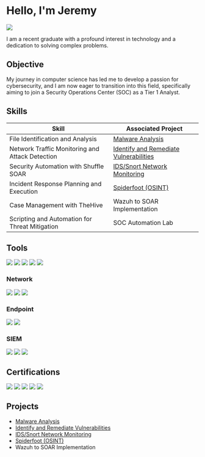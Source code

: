 # Hello, I'm Jeremy
<a href="https://linkedin.com/in/jeremy-castle-1160791a4/"><img src="https://img.shields.io/badge/-LinkedIn-0072b1?&style=for-the-badge&logo=linkedin&logoColor=white" /></a>



I am a recent graduate with a profound interest in technology and a dedication to solving complex problems.

## Objective


My journey in computer science has led me to develop a passion for cybersecurity, and I am now eager to transition into this field, specifically aiming to join a Security Operations Center (SOC) as a Tier 1 Analyst.

## Skills


| Skill                                         | Associated Project         |
|-----------------------------------------------|----------------------------|
| File Identification and Analysis              | <a href="https://github.com/Casttllee/Malware-Analysis">Malware Analysis</a>|
| Network Traffic Monitoring and Attack Detection | <a href="https://github.com/Casttllee/Identify-and-Remediate-Vulnerabilities">Identify and Remediate Vulnerabilities</a>|
| Security Automation with Shuffle SOAR         | <a href="https://github.com/Casttllee/IDS-Snort-Network-Monitoring/tree/main">IDS/Snort Network Monitoring</a>|
| Incident Response Planning and Execution      | <a href="https://github.com/Casttllee/Spiderfoot-OSINT-">Spiderfoot (OSINT)</a>|
| Case Management with TheHive                  | Wazuh to SOAR Implementation|
| Scripting and Automation for Threat Mitigation | SOC Automation Lab|

## Tools
<div>
<img src="https://img.shields.io/badge/-Linux-000080?&style=for-the-badge&logo=linux&logoColor=white" />
<img src="https://img.shields.io/badge/-Metasploitable%202-000080?&style=for-the-badge&logoColor=white" />
<img src="https://img.shields.io/badge/-OpenVAS-000080?&style=for-the-badge&logoColor=white" />
<img src="https://img.shields.io/badge/-REMnux-000080?&style=for-the-badge&logoColor=white" />
<img src="https://img.shields.io/badge/-FlareVM-000080?&style=for-the-badge&logoColor=white" />
</div>



### Network
<div>
    <img src="https://img.shields.io/badge/-Wireshark-1679A7?&style=for-the-badge&logo=Wireshark&logoColor=white" />
    <img src="https://img.shields.io/badge/-Suricata-EF3B2D?&style=for-the-badge&logo=Suricata&logoColor=white" />
    <img src="https://img.shields.io/badge/-Zeek-777BB4?&style=for-the-badge&logo=Zeek&logoColor=white" />
</div>

### Endpoint
<div>
    <img src="https://img.shields.io/badge/-Microsoft_Defender_for_Endpoint-00A4EF?&style=for-the-badge&logo=Microsoft&logoColor=white" />
    <img src="https://img.shields.io/badge/-Velociraptor-4B275F?&style=for-the-badge&logo=Velociraptor&logoColor=white" />
</div>

### SIEM
<div>
    <img src="https://img.shields.io/badge/-Microsoft_Sentinel-0078D4?&style=for-the-badge&logo=Microsoft&logoColor=white" />
    <img src="https://img.shields.io/badge/-Splunk-000000?&style=for-the-badge&logo=Splunk&logoColor=white" />
    <img src="https://img.shields.io/badge/-Elastic-005571?&style=for-the-badge&logo=Elastic&logoColor=white" />
</div>

## Certifications
<div>
<img src="https://img.shields.io/badge/-Security%2B-FF0000?&style=for-the-badge&logo=CompTIA&logoColor=white" />
<img src="https://img.shields.io/badge/-Google%20Cybersecurity%20Professional%20Certificate-007ACC?&style=for-the-badge&logo=Google&logoColor=white" />
<img src="https://img.shields.io/badge/-CSC%3A%20Cybersecurity-4D4D4D?&style=for-the-badge&logo=CVCC&logoColor=white" />
<img src="https://img.shields.io/badge/-CSC%3A%20Cybersecurity%20Fundamentals-4D4D4D?&style=for-the-badge&logoColor=white" />
<img src="https://img.shields.io/badge/-TryHackMe%20SOC%20Analyst%201-000080?&style=for-the-badge&logoColor=white" />
</div>

## Projects
- <a href="https://github.com/Casttllee/Malware-Analysis">Malware Analysis</a>
- <a href="https://github.com/Casttllee/Identify-and-Remediate-Vulnerabilities">Identify and Remediate Vulnerabilities</a>
- <a href="https://github.com/Casttllee/IDS-Snort-Network-Monitoring/tree/main">IDS/Snort Network Monitoring</a>
- <a href="https://github.com/Casttllee/Spiderfoot-OSINT-">Spiderfoot (OSINT)</a>
- Wazuh to SOAR Implementation
